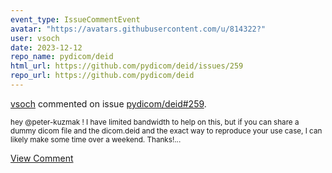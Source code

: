 ```yaml
---
event_type: IssueCommentEvent
avatar: "https://avatars.githubusercontent.com/u/814322?"
user: vsoch
date: 2023-12-12
repo_name: pydicom/deid
html_url: https://github.com/pydicom/deid/issues/259
repo_url: https://github.com/pydicom/deid
---
```


<a href='https://github.com/vsoch' target='_blank'>vsoch</a> commented on issue <a href='https://github.com/pydicom/deid/issues/259' target='_blank'>pydicom/deid#259</a>.

<small>hey @peter-kuzmak ! I have limited bandwidth to help on this, but if you can share a dummy dicom file and the dicom.deid and the exact way to reproduce your use case, I can likely make some time over a weekend. Thanks!...</small>

<a href='https://github.com/pydicom/deid/issues/259' target='_blank'>View Comment</a>